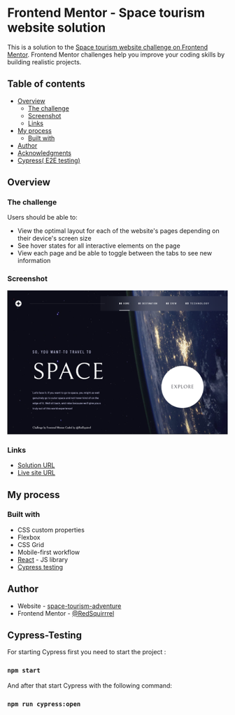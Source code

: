 # Frontend Mentor - Space tourism website solution

This is a solution to the [Space tourism website challenge on Frontend Mentor](https://www.frontendmentor.io/challenges/space-tourism-multipage-website-gRWj1URZ3). Frontend Mentor challenges help you improve your coding skills by building realistic projects.

## Table of contents

- [Overview](#overview)
  - [The challenge](#the-challenge)
  - [Screenshot](#screenshot)
  - [Links](#links)
- [My process](#my-process)
  - [Built with](#built-with)
- [Author](#author)
- [Acknowledgments](#acknowledgments)
- [Cypress( E2E testing)](#cypress-testing)

## Overview

### The challenge

Users should be able to:

- View the optimal layout for each of the website's pages depending on their device's screen size
- See hover states for all interactive elements on the page
- View each page and be able to toggle between the tabs to see new information

### Screenshot

![](./cover.png)

### Links

- [Solution URL](https://github.com/RedSquirrrel/space-tourism)
- [Live site URL ](https://space-tourism-adventure.netlify.app/)

## My process

### Built with

- CSS custom properties
- Flexbox
- CSS Grid
- Mobile-first workflow
- [React](https://reactjs.org/) - JS library
- [Cypress testing](https://www.cypress.io/)

## Author

- Website - [space-tourism-adventure](https://space-tourism-adventure.netlify.app/)
- Frontend Mentor - [@RedSquirrrel](https://www.frontendmentor.io/profile/RedSquirrrel)

## Cypress-Testing

For starting Cypress first you need to start the project :

### `npm start`

And after that start Cypress with the following command:

### `npm run cypress:open`
